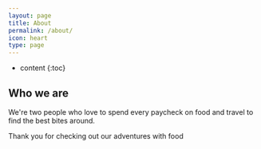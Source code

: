 ```yaml
---
layout: page
title: About
permalink: /about/
icon: heart
type: page
---
```


* content
{:toc}

## Who we are

We're two people who love to spend every paycheck on food and travel to find the best bites around.  

Thank you for checking out our adventures with food
